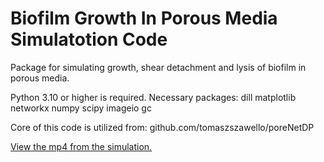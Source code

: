 # Biofilm Growth In Porous Media Simulatotion Code

Package for simulating growth, shear detachment and lysis of biofilm in porous media.

Python 3.10 or higher is required.
Necessary packages: dill matplotlib networkx numpy scipy imageio gc

Core of this code is utilized from: github.com/tomaszszawello/poreNetDP

[View the mp4 from the simulation. ](https://drive.google.com/file/d/183f0TVcTnV2ZCo95Lf6uO3oe1p0Y26ba/view?usp=sharing)
